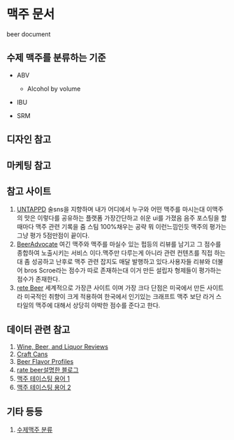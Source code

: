 # 맥주 문서
beer document

## 수제 맥주를 분류하는 기준
 - ABV
    - Alcohol by volume

 - IBU
 - SRM

## 디자인 참고

## 마케팅 참고

## 참고 사이트
1. [UNTAPPD](https://untappd.com/search?q=beer&type=beer&sort=all) 술sns을 지향하며 내가 어디에서 누구와 어떤 맥주를 마시는대 이맥주의 맛은 이렇다를 공유하는 플랫폼 가장간단하고 쉬운 ui를 가졌음 음주 포스팅을 할때마다 맥주 관련 기록을 줌 스팀 100%채우는 공략 뭐 이런느낌인듯 맥주의 평가는 그냥 평가 5점만점이 끝이다.
2. [BeerAdvocate](https://www.beeradvocate.com/) 여긴 맥주와 맥주를 마실수 있는 펍등의 리뷰를 남기고 그 점수를 종합하여 노출시키는 서비스 이다.맥주만 다루는게 아니라 관련 컨텐츠를 직접 하는대 좀 성공하고 난후로 맥주 관련 잡지도 매달 발행하고 있다.사용자들 리뷰와 더불어 bros Scroe라는 점수가 따로 존재하는대 이거 만든 설립자 형제들이 평가하는 점수가 존재한다.
3. [rete Beer](https://www.ratebeer.com/) 세계적으로 가장큰 사이트 이며 가장 크다 단점은 미국에서 만든 사이트라 미국적인 취향이 크게 적용하여 한국에서 인기있는 크래프트 맥주 보단 라거 스타일의 맥주에 대해서 상당히 야박한 점수를 준다고 한다.

## 데이터 관련 참고
1. [Wine, Beer, and Liquor Reviews](https://data.world/datafiniti/wine-beer-and-liquor-reviews)
2. [Craft Cans](https://www.kaggle.com/nickhould/craft-cans)
3. [Beer Flavor Profiles](https://www.tekutavern.beer/beer-flavor-profiles)
4. [rate beer설명한 블로그](http://www.beerforum.co.kr/article_beer/96427)
5. [맥주 테이스팅 용어 1](https://themonk.tistory.com/9)
5. [맥주 테이스팅 용어 2](https://www.facebook.com/creebkorea/photos/%EB%A7%A5%EC%A3%BC%EB%A5%BC-%EC%9D%BD%EC%96%B4%EC%A3%BC%EB%8A%94-%EC%82%AC%EB%9E%8C%EB%93%A4-%ED%85%8C%EC%9D%B4%EC%8A%A4%ED%8C%85-%EC%9A%A9%EC%96%B4-body-%EB%B0%94%EB%94%94%ED%8E%B8%EB%B0%94%EB%94%94%EA%B0%90%EC%9D%80-%EB%A7%A5%EC%A3%BC%EC%9D%98-%EC%B4%89%EA%B0%90%EC%9D%84-%ED%91%9C%ED%98%84%ED%95%98%EB%8A%94-%EC%9A%A9%EC%96%B4%EC%9E%85%EB%8B%88%EB%8B%A4-%EB%A7%A5%EC%A3%BC-%ED%8F%89%EA%B0%80-%EC%9A%94%EC%86%8C%EC%97%90%EC%84%9C%EB%8A%94-mouthfeel-%EC%9E%85%EC%95%88-%EB%8A%90%EB%82%8C/244079996361490/)

## 기타 등등
1. [수제맥주 분류](https://pubbronx.tistory.com/6)
